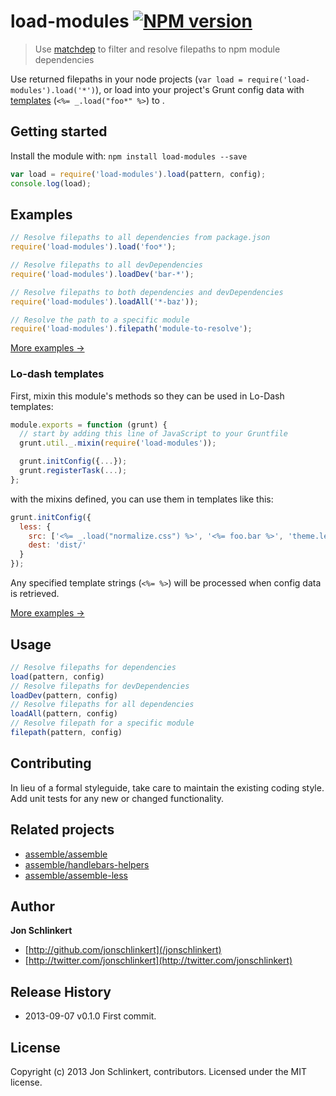 # load-modules [![NPM version](https://badge.fury.io/js/load-modules.png)](http://badge.fury.io/js/load-modules)

> Use [matchdep](/tkellen/node-matchdep) to filter and resolve filepaths to npm module dependencies

Use returned filepaths in your node projects (`var load = require('load-modules').load('*')`), or load into your project's Grunt config data with [templates](http://gruntjs.com/api/grunt.template) (`<%= _.load("foo*" %>`) to .


## Getting started

Install the module with: `npm install load-modules --save`

```js
var load = require('load-modules').load(pattern, config);
console.log(load);
```


## Examples

```js
// Resolve filepaths to all dependencies from package.json
require('load-modules').load('foo*');

// Resolve filepaths to all devDependencies
require('load-modules').loadDev('bar-*');

// Resolve filepaths to both dependencies and devDependencies
require('load-modules').loadAll('*-baz'));

// Resolve the path to a specific module
require('load-modules').filepath('module-to-resolve');
```

[More examples →](EXAMPLES.md)

### Lo-dash templates

First, mixin this module's methods so they can be used in Lo-Dash templates:

```js
module.exports = function (grunt) {
  // start by adding this line of JavaScript to your Gruntfile
  grunt.util._.mixin(require('load-modules'));

  grunt.initConfig({...});
  grunt.registerTask(...);
};
```

with the mixins defined, you can use them in templates like this:

```js
grunt.initConfig({
  less: {
    src: ['<%= _.load("normalize.css") %>', '<%= foo.bar %>', 'theme.less'],
    dest: 'dist/'
  }
});
```
Any specified template strings (`<%= %>`) will be processed when config data is retrieved.

[More examples →](EXAMPLES.md)


## Usage

```js
// Resolve filepaths for dependencies
load(pattern, config)
// Resolve filepaths for devDependencies
loadDev(pattern, config)
// Resolve filepaths for all dependencies
loadAll(pattern, config)
// Resolve filepath for a specific module
filepath(pattern, config)
```


## Contributing
In lieu of a formal styleguide, take care to maintain the existing coding style. Add unit tests for any new or changed functionality.


## Related projects

+ [assemble/assemble](https://assemble.io)
+ [assemble/handlebars-helpers](/assemble/handlebars-helpers)
+ [assemble/assemble-less](/assemble/assemble-less)


## Author

**Jon Schlinkert**

+ [http://github.com/jonschlinkert](/jonschlinkert)
+ [http://twitter.com/jonschlinkert](http://twitter.com/jonschlinkert)


## Release History
* 2013-09-07    v0.1.0    First commit.


## License
Copyright (c) 2013 Jon Schlinkert, contributors.
Licensed under the MIT license.
